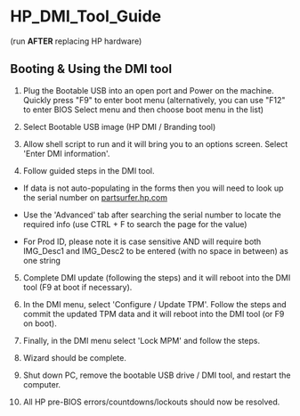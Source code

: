 # HP_DMI_Tool_Guide 
(run **AFTER** replacing HP hardware)


## Booting & Using the DMI tool


1) Plug the Bootable USB into an open port and Power on the machine. Quickly press "F9" to enter boot menu (alternatively, you can use "F12" to enter BIOS Select menu and then choose boot menu in the list)

2) Select Bootable USB image (HP DMI / Branding tool)

3) Allow shell script to run and it will bring you to an options screen. Select 'Enter DMI information'.

4) Follow guided steps in the DMI tool. 

  - If data is not auto-populating in the forms then you will need to look up the serial number on [partsurfer.hp.com](https://partsurfer.hp.com/partsurfer?searchby=swp)

  - Use the 'Advanced' tab after searching the serial number to locate the required info (use CTRL + F to search the page for the value)
  
  - For Prod ID, please note it is case sensitive AND will require both IMG_Desc1 and IMG_Desc2 to be entered (with no space in between) as one string
  
5) Complete DMI update (following the steps) and it will reboot into the DMI tool (F9 at boot if necessary).

6) In the DMI menu, select 'Configure / Update TPM'. Follow the steps and commit the updated TPM data and it will reboot into the DMI tool (or F9 on boot).

7) Finally, in the DMI menu select 'Lock MPM' and follow the steps.

8) Wizard should be complete.

9) Shut down PC, remove the bootable USB drive / DMI tool, and restart the computer.

10) All HP pre-BIOS errors/countdowns/lockouts should now be resolved.

